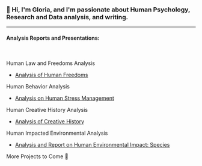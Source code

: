 ### 👋 Hi, I'm Gloria, and I'm passionate about Human Psychology, Research and Data analysis, and writing.
--------------------------------------------------------------------------------
#### Analysis Reports and Presentations:
<br/>

Human Law and Freedoms Analysis
* [Analysis of Human Freedoms](https://github.com/GloriaWB/Written-Reports/blob/main/Analysis%20of%20Freedoms%20Report.pdf)

Human Behavior Analysis
* [Analysis on Human Stress Management](https://github.com/GloriaWB/Presentations/blob/main/Analysis%20on%20Human%20Stress%20Mangement.pdf)

Human Creative History Analysis
* [Analysis of Creative History](https://github.com/GloriaWB/Presentations/blob/main/Analysis%20of%20Creative%20History.pdf)

Human Impacted Environmental Analysis
* [Analysis and Report on Human Environmental Impact: Species](https://github.com/GloriaWB/Written-Reports/blob/main/Analysis%20and%20Report%20on%20Endangered%20Species.pdf)



More Projects to Come 🧠
